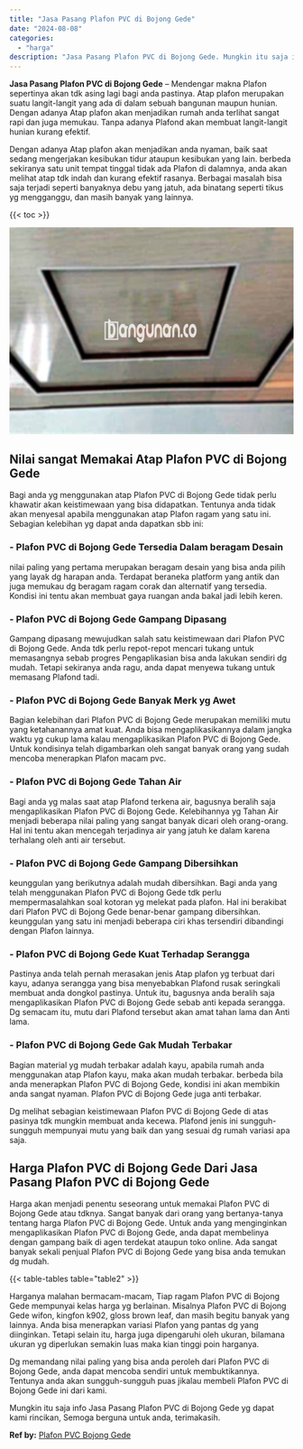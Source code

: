 ```yaml
---
title: "Jasa Pasang Plafon PVC di Bojong Gede"
date: "2024-08-08"
categories: 
  - "harga"
description: "Jasa Pasang Plafon PVC di Bojong Gede. Mungkin itu saja info Jasa Pasang Plafon PVC di Bojong Gede yg dapat kami rincikan, Semoga berguna untuk anda, terimak..."
---
```


**Jasa Pasang Plafon PVC di Bojong Gede** – Mendengar makna Plafon sepertinya akan tdk asing lagi bagi anda pastinya. Atap plafon merupakan suatu langit-langit yang ada di dalam sebuah bangunan maupun hunian. Dengan adanya Atap plafon akan menjadikan rumah anda terlihat sangat rapi dan juga memukau. Tanpa adanya Plafond akan membuat langit-langit hunian kurang efektif.

Dengan adanya Atap plafon akan menjadikan anda nyaman, baik saat sedang mengerjakan kesibukan tidur ataupun kesibukan yang lain. berbeda sekiranya satu unit tempat tinggal tidak ada Plafon di dalamnya, anda akan melihat atap tdk indah dan kurang efektif rasanya. Berbagai masalah bisa saja terjadi seperti banyaknya debu yang jatuh, ada binatang seperti tikus yg mengganggu, dan masih banyak yang lainnya.

{{< toc >}}

![Jasa Pasang Plafon PVC di Bojong Gede](/images/flafond-pvc-murah14.png)

## Nilai sangat Memakai Atap Plafon PVC di Bojong Gede

Bagi anda yg menggunakan atap Plafon PVC di Bojong Gede tidak perlu khawatir akan keistimewaan yang bisa didapatkan. Tentunya anda tidak akan menyesal apabila menggunakan atap Plafon ragam yang satu ini. Sebagian kelebihan yg dapat anda dapatkan sbb ini:

### \- Plafon PVC di Bojong Gede Tersedia Dalam beragam Desain

nilai paling yang pertama merupakan beragam desain yang bisa anda pilih yang layak dg harapan anda. Terdapat beraneka platform yang antik dan juga memukau dg beragam ragam corak dan alternatif yang tersedia. Kondisi ini tentu akan membuat gaya ruangan anda bakal jadi lebih keren.

### \- Plafon PVC di Bojong Gede Gampang Dipasang

Gampang dipasang mewujudkan salah satu keistimewaan dari Plafon PVC di Bojong Gede. Anda tdk perlu repot-repot mencari tukang untuk memasangnya sebab progres Pengaplikasian bisa anda lakukan sendiri dg mudah. Tetapi sekiranya anda ragu, anda dapat menyewa tukang untuk memasang Plafond tadi.

### \- Plafon PVC di Bojong Gede Banyak Merk yg Awet

Bagian kelebihan dari Plafon PVC di Bojong Gede merupakan memiliki mutu yang ketahanannya amat kuat. Anda bisa mengaplikasikannya dalam jangka waktu yg cukup lama kalau mengaplikasikan Plafon PVC di Bojong Gede. Untuk kondisinya telah digambarkan oleh sangat banyak orang yang sudah mencoba menerapkan Plafon macam pvc.

### \- Plafon PVC di Bojong Gede Tahan Air

Bagi anda yg malas saat atap Plafond terkena air, bagusnya beralih saja mengaplikasikan Plafon PVC di Bojong Gede. Kelebihannya yg Tahan Air menjadi beberapa nilai paling yang sangat banyak dicari oleh orang-orang. Hal ini tentu akan mencegah terjadinya air yang jatuh ke dalam karena terhalang oleh anti air tersebut.

### \- Plafon PVC di Bojong Gede Gampang Dibersihkan

keunggulan yang berikutnya adalah mudah dibersihkan. Bagi anda yang telah menggunakan Plafon PVC di Bojong Gede tdk perlu mempermasalahkan soal kotoran yg melekat pada plafon. Hal ini berakibat dari Plafon PVC di Bojong Gede benar-benar gampang dibersihkan. keunggulan yang satu ini menjadi beberapa ciri khas tersendiri dibandingi dengan Plafon lainnya.

### \- Plafon PVC di Bojong Gede Kuat Terhadap Serangga

Pastinya anda telah pernah merasakan jenis Atap plafon yg terbuat dari kayu, adanya serangga yang bisa menyebabkan Plafond rusak seringkali membuat anda dongkol pastinya. Untuk itu, bagusnya anda beralih saja mengaplikasikan Plafon PVC di Bojong Gede sebab anti kepada serangga. Dg semacam itu, mutu dari Plafond tersebut akan amat tahan lama dan Anti lama.

### \- Plafon PVC di Bojong Gede Gak Mudah Terbakar

Bagian material yg mudah terbakar adalah kayu, apabila rumah anda menggunakan atap Plafon kayu, maka akan mudah terbakar. berbeda bila anda menerapkan Plafon PVC di Bojong Gede, kondisi ini akan membikin anda sangat nyaman. Plafon PVC di Bojong Gede juga anti terbakar.

Dg melihat sebagian keistimewaan Plafon PVC di Bojong Gede di atas pasinya tdk mungkin membuat anda kecewa. Plafond jenis ini sungguh-sungguh mempunyai mutu yang baik dan yang sesuai dg rumah variasi apa saja.

## Harga Plafon PVC di Bojong Gede Dari Jasa Pasang Plafon PVC di Bojong Gede

Harga akan menjadi penentu seseorang untuk memakai Plafon PVC di Bojong Gede atau tdknya. Sangat banyak dari orang yang bertanya-tanya tentang harga Plafon PVC di Bojong Gede. Untuk anda yang menginginkan mengaplikasikan Plafon PVC di Bojong Gede, anda dapat membelinya dengan gampang baik di agen terdekat ataupun toko online. Ada sangat banyak sekali penjual Plafon PVC di Bojong Gede yang bisa anda temukan dg mudah.

{{< table-tables table="table2" >}}

Harganya malahan bermacam-macam, Tiap ragam Plafon PVC di Bojong Gede mempunyai kelas harga yg berlainan. Misalnya Plafon PVC di Bojong Gede wifon, kingfon k902, gloss brown leaf, dan masih begitu banyak yang lainnya. Anda bisa menerapkan variasi Plafon yang pantas dg yang diinginkan. Tetapi selain itu, harga juga dipengaruhi oleh ukuran, bilamana ukuran yg diperlukan semakin luas maka kian tinggi poin harganya.

Dg memandang nilai paling yang bisa anda peroleh dari Plafon PVC di Bojong Gede, anda dapat mencoba sendiri untuk membuktikannya. Tentunya anda akan sungguh-sungguh puas jikalau membeli Plafon PVC di Bojong Gede ini dari kami.

Mungkin itu saja info Jasa Pasang Plafon PVC di Bojong Gede yg dapat kami rincikan, Semoga berguna untuk anda, terimakasih.

**Ref by:** [Plafon PVC Bojong Gede](https://id.wikipedia.org/wiki/Plafon)
